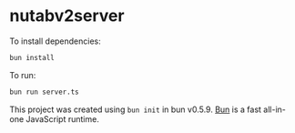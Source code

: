 # nutabv2server

To install dependencies:

```bash
bun install
```

To run:

```bash
bun run server.ts
```

This project was created using `bun init` in bun v0.5.9. [Bun](https://bun.sh) is a fast all-in-one JavaScript runtime.
